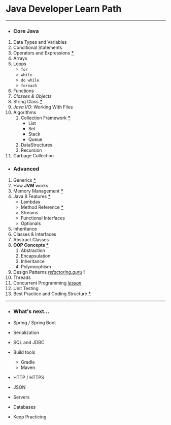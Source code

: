 # Java Developer Learn Path

---

* <h3>Core Java</h3>

1. Data Types and Variables
2. Conditional Statements
3. Operators and Expressions **[*](https://www.ibm.com/docs/en/itcam-app-mgr/7.2.0?topic=tesl-operators-expressions-1)**
4. Arrays
5. Loops
   * ``for``
   * ``while``
   * ``do while``
   * ``foreach``
6. Functions
7. _Classes & Objects_
8. String Class **[*](https://www.javatpoint.com/java-string)**
9. *Java I/O*: Working With Files 
10. Algorithms
    1. Collection Framework **[*](https://www.javatpoint.com/collections-in-java)**
       * List
       * Set
       * Stack
       * Queue
    2. DataStructures
    3. Recursion
11. Garbage Collection

* <h3>Advanced</h2>

1. Generics **[*](https://www.geeksforgeeks.org/generics-in-java/#:~:text=Generics%20means%20parameterized%20types.,work%20with%20different%20data%20types.)**
2. How **JVM** works
3. Memory Management **[*](https://www.javatpoint.com/memory-management-in-java#:~:text=In%20Java%2C%20memory%20management%20is,management%20logic%20in%20our%20application.)**
4. Java 8 Features **[*](https://www.javatpoint.com/java-8-features)**
   * Lambdas
   * Method Reference **[*](https://www.baeldung.com/java-method-references)**
   * Streams
   * Functional Interfaces
   * Optionals
5. Inheritance
6. Classes & Interfaces
7. Abstract Classes
8. **OOP Concepts [*](https://stackify.com/oops-concepts-in-java/#:~:text=The%20main%20ideas%20behind%20Java's,of%20them%20without%20compromising%20security.)**
   1. Abstraction
   2. Encapsulation
   3. Inheritance
   4. Polymorphism
9. Design Patterns *[refactoring.guru](https://refactoring.guru/design-patterns)* **!**
10. Threads
11. Concurrent Programming *[lesson](https://docs.oracle.com/javase/tutorial/essential/concurrency/index.html)*
12. Unit Testing
13. Best Practice and Coding Structure **[*](https://xperti.io/blogs/java-coding-best-practices/#1_Use_Proper_Naming_Conventions)**

---
* <h3>What's next...</h3>

* Spring / Spring Boot
* Serialization
* SQL and JDBC
* Build tools
  * Gradle
  * Maven
* HTTP / HTTPS
* JSON
* Servers
* Databases
* Keep Practicing